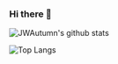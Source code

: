 
### Hi there 👋

![JWAutumn's github stats](https://github-readme-stats.vercel.app/api?username=JWAutumn&show_icons=true&theme=radical)

![Top Langs](https://github-readme-stats.vercel.app/api/top-langs/?username=JWAutumn&layout=compact)

<!--
**JWAutumn/JWAutumn** is a ✨ _special_ ✨ repository because its `README.md` (this file) appears on your GitHub profile.

Here are some ideas to get you started:

- 🔭 I’m currently working on ...
- 🌱 I’m currently learning ...
- 👯 I’m looking to collaborate on ...
- 🤔 I’m looking for help with ...
- 💬 Ask me about ...
- 📫 How to reach me: ...
- 😄 Pronouns: ...
- ⚡ Fun fact: ...

